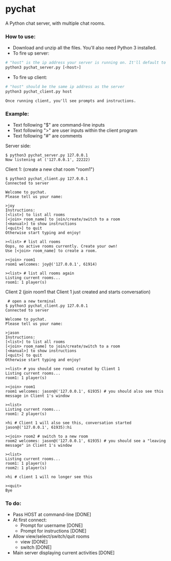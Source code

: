 pychat
======

A Python chat server, with multiple chat rooms. 

### How to use:
* Download and unzip all the files. You'll also need Python 3 installed.
* To fire up server:
```python
# "host" is the ip address your server is running on. It'll default to '', i.e. accepting all connections to the machine.
python3 pychat_server.py [<host>]
```
* To fire up client:
```python
# "host" should be the same ip address as the server
python3 pychat_client.py host
```
    Once running client, you'll see prompts and instructions. 

### Example:
* Text following "$" are command-line inputs
* Text following ">" are user inputs within the client program
* Text following "#" are comments

Server side:

```
$ python3 pychat_server.py 127.0.0.1
Now listening at ('127.0.0.1', 22222)
```

Client 1: (create a new chat room "room1")

```
$ python3 pychat_client.py 127.0.0.1
Connected to server

Welcome to pychat.
Please tell us your name:

>joy
Instructions:
[<list>] to list all rooms
[<join> room_name] to join/create/switch to a room
[<manual>] to show instructions
[<quit>] to quit
Otherwise start typing and enjoy!

><list> # list all rooms
Oops, no active rooms currently. Create your own!
Use [<join> room_name] to create a room.

><join> room1
room1 welcomes: joy@('127.0.0.1', 61914)

><list> # list all rooms again
Listing current rooms...
room1: 1 player(s)
```

Client 2 (join room1 that Client 1 just created and starts conversation)

```
 # open a new terminal
$ python3 pychat_client.py 127.0.0.1
Connected to server

Welcome to pychat.
Please tell us your name:

>jason
Instructions:
[<list>] to list all rooms
[<join> room_name] to join/create/switch to a room
[<manual>] to show instructions
[<quit>] to quit
Otherwise start typing and enjoy!

><list> # you should see room1 created by Client 1
Listing current rooms...
room1: 1 player(s)

><join> room1
room1 welcomes: jason@('127.0.0.1', 61935) # you should also see this message in Client 1's window

><list>
Listing current rooms...
room1: 2 player(s)

>hi # Client 1 will also see this, conversation started
jason@('127.0.0.1', 61935):hi

><join> room2 # switch to a new room
room2 welcomes: jason@('127.0.0.1', 61935) # you should see a "leaving message" in Client 1's window

><list>
Listing current rooms...
room1: 1 player(s)
room2: 1 player(s)

>hi # client 1 will no longer see this

><quit>
Bye
```

### To do:
* Pass HOST at command-line [DONE]
* At first connect:
    * Prompt for username [DONE]
    * Prompt for instructions [DONE]
* Allow view/select/switch/quit rooms
    * view [DONE]
    * switch [DONE]
* Main server displaying current activities [DONE]
